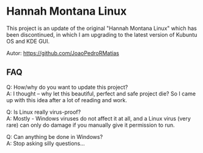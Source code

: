 # Hannah Montana Linux
This project is an update of the original "Hannah Montana Linux" which has been discontinued, in which I am upgrading to the latest version of Kubuntu OS and KDE GUI.

Autor: https://github.com/JoaoPedroRMatias

<h2>FAQ</h2>
Q: How/why do you want to update this project?<br>
A: I thought – why let this beautiful, perfect and safe project die? So I came up with this idea after a lot of reading and work.

Q: Is Linux really virus-proof?<br>
A: Mostly - Windows viruses do not affect it at all, and a Linux virus (very rare) can only do damage  if you manually give it permission to run.

Q: Can anything be done in Windows?<br>
A: Stop asking silly questions...
